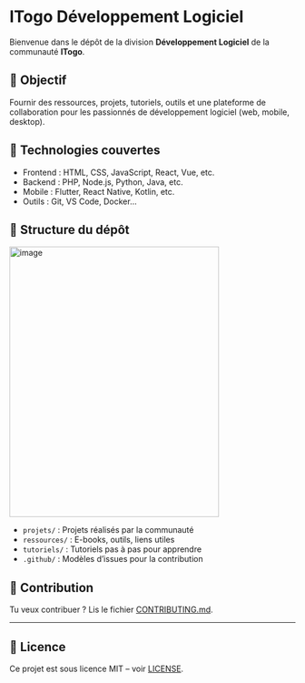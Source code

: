 # ITogo Développement Logiciel

Bienvenue dans le dépôt de la division **Développement Logiciel** de la communauté **ITogo**.

## 🎯 Objectif

Fournir des ressources, projets, tutoriels, outils et une plateforme de collaboration pour les passionnés de développement logiciel (web, mobile, desktop).

## 🧱 Technologies couvertes

- Frontend : HTML, CSS, JavaScript, React, Vue, etc.
- Backend : PHP, Node.js, Python, Java, etc.
- Mobile : Flutter, React Native, Kotlin, etc.
- Outils : Git, VS Code, Docker...

## 📁 Structure du dépôt
<img width="369" height="475" alt="image" src="https://github.com/user-attachments/assets/db62d2b0-a7ff-44f5-8926-f5bbcb459fa3" />


- `projets/` : Projets réalisés par la communauté
- `ressources/` : E-books, outils, liens utiles
- `tutoriels/` : Tutoriels pas à pas pour apprendre
- `.github/` : Modèles d’issues pour la contribution

## 🤝 Contribution

Tu veux contribuer ? Lis le fichier [CONTRIBUTING.md](./CONTRIBUTING.md).

---

## 📜 Licence

Ce projet est sous licence MIT – voir [LICENSE](./LICENSE).
